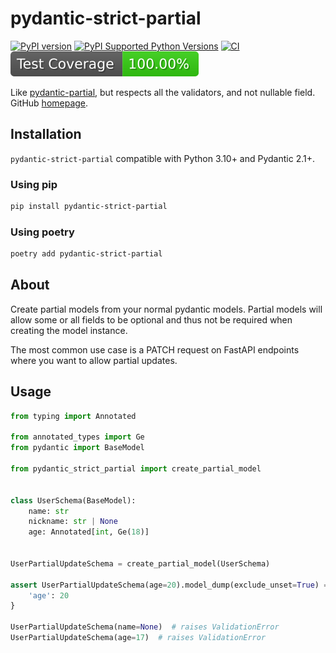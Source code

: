 # pydantic-strict-partial

[![PyPI version](https://badge.fury.io/py/pydantic-strict-partial.svg)](https://badge.fury.io/py/pydantic-strict-partial)
[![PyPI Supported Python Versions](https://img.shields.io/pypi/pyversions/pydantic-strict-partial.svg)](https://pypi.python.org/pypi/pydantic-strict-partial/)
[![CI](https://github.com/ADR-007/pydantic-strict-partial/actions/workflows/ci.yaml/badge.svg?branch=main)](https://github.com/ADR-007/pydantic-strict-partial/actions/workflows/ci.yaml)
![badge](https://raw.githubusercontent.com/ADR-007/pydantic-strict-partial/_xml_coverage_reports/data/main/./badge.svg)


Like [pydantic-partial](https://github.com/team23/pydantic-partial), but respects all the validators, and not nullable field. 
GitHub [homepage](https://github.com/ADR-007/pydantic-strict-partial).

## Installation

`pydantic-strict-partial` compatible with Python 3.10+ and Pydantic 2.1+.

### Using pip
```bash
pip install pydantic-strict-partial
```

### Using poetry
```bash
poetry add pydantic-strict-partial
```

## About

Create partial models from your normal pydantic models. 
Partial models will allow some or all fields to be optional and thus not be required when creating the model instance.

The most common use case is a PATCH request on FastAPI endpoints where you want to allow partial updates.

## Usage

```python
from typing import Annotated

from annotated_types import Ge
from pydantic import BaseModel

from pydantic_strict_partial import create_partial_model


class UserSchema(BaseModel):
    name: str
    nickname: str | None
    age: Annotated[int, Ge(18)]


UserPartialUpdateSchema = create_partial_model(UserSchema)

assert UserPartialUpdateSchema(age=20).model_dump(exclude_unset=True) == {
    'age': 20
}

UserPartialUpdateSchema(name=None)  # raises ValidationError
UserPartialUpdateSchema(age=17)  # raises ValidationError

```
